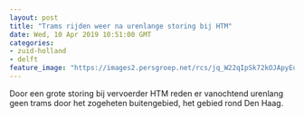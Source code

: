 ```yaml
---
layout: post
title: "Trams rijden weer na urenlange storing bij HTM"
date: Wed, 10 Apr 2019 10:51:00 GMT
categories: 
- zuid-holland 
- delft 
feature_image: "https://images2.persgroep.net/rcs/jq_W22qIpSk72kOJApyEuqoyDh0/diocontent/143713920/_fitwidth/400/?appId=21791a8992982cd8da851550a453bd7f&quality=0.7"
---
```


Door een grote storing bij vervoerder HTM reden er vanochtend urenlang geen trams door het zogeheten buitengebied, het gebied rond Den Haag.
